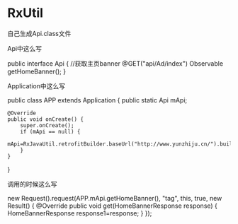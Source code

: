 # RxUtil

自己生成Api.class文件

Api中这么写

public interface Api {
    //获取主页banner
    @GET("api/Ad/index")
    Observable<HomeBannerResponse> getHomeBanner();
}

Application中这么写

public class APP extends Application {
    public static Api mApi;

    @Override
    public void onCreate() {
        super.onCreate();
        if (mApi == null) {
            mApi=RxJavaUtil.retrofitBuilder.baseUrl("http://www.yunzhiju.cn/").build().create(Api.class);
        }
    }
}

调用的时候这么写

new Request<HomeBannerResponse>().request(APP.mApi.getHomeBanner(), "tag", this, true, new Result<HomeBannerResponse>() {
            @Override
            public void get(HomeBannerResponse response) {
                HomeBannerResponse response1=response;
            }
        });
